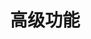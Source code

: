 ---
title: "高级功能"
linkTitle: "高级功能"
weight: 6
description: >
  要获得高级功能的所有详细信息, 
  了解其工作原理, 
  以及如何设置自己的功能, 
  请浏览以下部分.
aliases: ["/documentation/zh-cn/grid/grid_4/advanced_features/"]
---